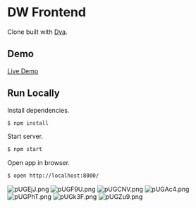 # DW Frontend

Clone built with [Dva](https://github.com/dvajs/dva).

## Demo

[Live Demo](https://data-warehouse.azurewebsites.net)

## Run Locally

Install dependencies.

```bash
$ npm install
```

Start server.

```bash
$ npm start
```

Open app in browser.

```bash
$ open http://localhost:8000/
```

![pUGEjJ.png](https://s1.ax1x.com/2018/01/15/pUGEjJ.png)
![pUGF9U.png](https://s1.ax1x.com/2018/01/15/pUGF9U.png)
![pUGCNV.png](https://s1.ax1x.com/2018/01/15/pUGCNV.png)
![pUGAc4.png](https://s1.ax1x.com/2018/01/15/pUGAc4.png)
![pUGPhT.png](https://s1.ax1x.com/2018/01/15/pUGPhT.png)
![pUGk3F.png](https://s1.ax1x.com/2018/01/15/pUGk3F.png)
![pUGZu9.png](https://s1.ax1x.com/2018/01/15/pUGZu9.png)
